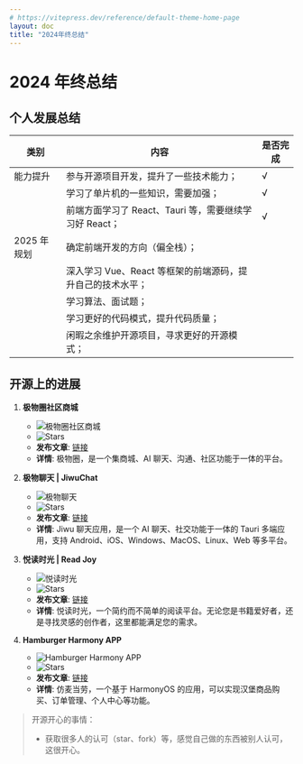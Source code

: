 ```yaml
---
# https://vitepress.dev/reference/default-theme-home-page
layout: doc
title: "2024年终总结"
---
```


# 2024 年终总结

## 个人发展总结

| 类别       | 内容                                                         | 是否完成 |
|------------|------------------------------------------------------------|----------|
| 能力提升   | 参与开源项目开发，提升了一些技术能力；                       | √      |
|            | 学习了单片机的一些知识，需要加强；                           | √      |
|            | 前端方面学习了 React、Tauri 等，需要继续学习好 React；      | √      |
| 2025 年规划 | 确定前端开发的方向（偏全栈）；                               |      |
|            | 深入学习 Vue、React 等框架的前端源码，提升自己的技术水平； |       |
|            | 学习算法、面试题；                                         |       |
|            | 学习更好的代码模式，提升代码质量；                         |       |
|            | 闲暇之余维护开源项目，寻求更好的开源模式；                 |       |

## 开源上的进展

1. **极物圈社区商城**

   - <img src="/index/jiwuquan.png" alt="极物圈社区商城" class="w-12 h-12 inline-block !border-none">
   - <img class="!border-none disabled-img-view" alt="Stars"
          src="https://img.shields.io/github/stars/Kiwi233333/jiwu-mall-sites.svg?style=social">
   - **发布文章**: [链接](/项目/极物圈)
   - **详情**: 极物圈，是一个集商城、AI 聊天、沟通、社区功能于一体的平台。

2. **极物聊天 | JiwuChat**

   - <img src="/index/jiwuchat-tauri.webp" alt="极物聊天" class="w-12 h-12 inline-block !border-none">
   - <img class="!border-none disabled-img-view" alt="Stars"
          src="https://img.shields.io/github/stars/Kiwi233333/jiwu-mall-chat-tauri.svg?style=social">
   - **发布文章**: [链接](/项目/极物聊天)
   - **详情**: Jiwu 聊天应用，是一个 AI 聊天、社交功能于一体的 Tauri 多端应用，支持 Android、iOS、Windows、MacOS、Linux、Web 等多平台。

3. **悦读时光 | Read Joy**

   - <img src="/index/read-joy.png" alt="悦读时光" class="w-12 h-12 inline-block !border-none">
   - <img class="!border-none disabled-img-view" alt="Stars"
          src="https://img.shields.io/github/stars/Kiwi233333/read-joy.svg?style=social">
   - **发布文章**: [链接](/项目/悦读时光)
   - **详情**: 悦读时光，一个简约而不简单的阅读平台。无论您是书籍爱好者，还是寻找灵感的创作者，这里都能满足您的需求。

4. **Hamburger Harmony APP**
   - <img src="/index/kiwi-burger.png" alt="Hamburger Harmony APP" class="w-12 h-12 inline-block !border-none">
   - <img class="!border-none disabled-img-view" alt="Stars"
          src="https://img.shields.io/github/stars/Kiwi233333/McDonalds-Harmonry-Js.svg?style=social">
   - **发布文章**: [链接](/项目/Hamburger%20Harmony%20APP)
   - **详情**: 仿麦当劳，一个基于 HarmonyOS 的应用，可以实现汉堡商品购买、订单管理、个人中心等功能。

> 开源开心的事情：
>
> - 获取很多人的认可（star、fork）等，感觉自己做的东西被别人认可，这很开心。
